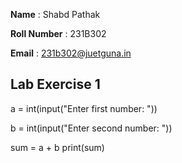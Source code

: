 
 **Name** : Shabd Pathak
	
 **Roll Number** : 231B302
	
 **Email** : 231b302@juetguna.in
 
## Lab Exercise 1
<Solution code to part F>

a = int(input("Enter first number: "))

b = int(input("Enter second number: "))

sum = a + b
print(sum)
